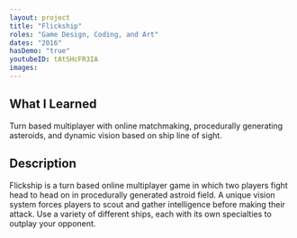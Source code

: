 ```yaml
---
layout: project
title: "Flickship"
roles: "Game Design, Coding, and Art"
dates: "2016"
hasDemo: "true"
youtubeID: tAtSHcFR3IA
images:
---
```


## What I Learned
Turn based multiplayer with online matchmaking, procedurally generating asteroids, and dynamic vision based on ship line of sight.

## Description

Flickship is a turn based online multiplayer game in which two players fight head to head on in procedurally generated astroid field. A unique vision system forces players to scout and gather intelligence before making their attack. Use a variety of different ships, each with its own specialties to outplay your opponent.
